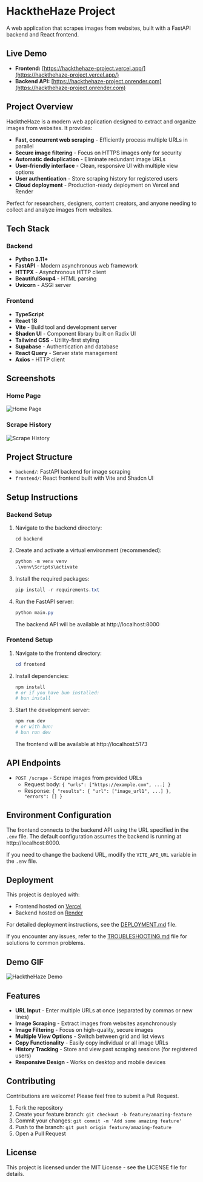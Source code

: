 # HacktheHaze Project
A web application that scrapes images from websites, built with a FastAPI backend and React frontend.

## Live Demo

- **Frontend:** [https://hackthehaze-project.vercel.app/](https://hackthehaze-project.vercel.app/)
- **Backend API:** [https://hackthehaze-project.onrender.com](https://hackthehaze-project.onrender.com)

## Project Overview

HacktheHaze is a modern web application designed to extract and organize images from websites. It provides:

- **Fast, concurrent web scraping** - Efficiently process multiple URLs in parallel
- **Secure image filtering** - Focus on HTTPS images only for security
- **Automatic deduplication** - Eliminate redundant image URLs
- **User-friendly interface** - Clean, responsive UI with multiple view options
- **User authentication** - Store scraping history for registered users
- **Cloud deployment** - Production-ready deployment on Vercel and Render

Perfect for researchers, designers, content creators, and anyone needing to collect and analyze images from websites.

## Tech Stack

### Backend
- **Python 3.11+**
- **FastAPI** - Modern asynchronous web framework
- **HTTPX** - Asynchronous HTTP client
- **BeautifulSoup4** - HTML parsing
- **Uvicorn** - ASGI server

### Frontend
- **TypeScript**
- **React 18**
- **Vite** - Build tool and development server
- **Shadcn UI** - Component library built on Radix UI
- **Tailwind CSS** - Utility-first styling
- **Supabase** - Authentication and database
- **React Query** - Server state management
- **Axios** - HTTP client

## Screenshots

### Home Page
![Home Page](https://raw.githubusercontent.com/er-anubhav/hackthehaze/main/screenshots/home-page.png)

### Scrape History
![Scrape History](https://raw.githubusercontent.com/er-anubhav/hackthehaze/main/screenshots/scrape-history.png)

## Project Structure

- `backend/`: FastAPI backend for image scraping
- `frontend/`: React frontend built with Vite and Shadcn UI

## Setup Instructions

### Backend Setup

1. Navigate to the backend directory:
   ```
   cd backend
   ```

2. Create and activate a virtual environment (recommended):
   ```powershell
   python -m venv venv
   .\venv\Scripts\activate
   ```

3. Install the required packages:
   ```powershell
   pip install -r requirements.txt
   ```

4. Run the FastAPI server:
   ```powershell
   python main.py
   ```

   The backend API will be available at http://localhost:8000

### Frontend Setup

1. Navigate to the frontend directory:
   ```powershell
   cd frontend
   ```

2. Install dependencies:
   ```powershell
   npm install
   # or if you have bun installed:
   # bun install
   ```

3. Start the development server:
   ```powershell
   npm run dev
   # or with bun:
   # bun run dev
   ```

   The frontend will be available at http://localhost:5173

## API Endpoints

- `POST /scrape` - Scrape images from provided URLs
  - Request body: `{ "urls": ["https://example.com", ...] }`
  - Response: `{ "results": { "url": ["image_url1", ...] }, "errors": [] }`

## Environment Configuration

The frontend connects to the backend API using the URL specified in the `.env` file.
The default configuration assumes the backend is running at http://localhost:8000.

If you need to change the backend URL, modify the `VITE_API_URL` variable in the `.env` file.

## Deployment

This project is deployed with:

- Frontend hosted on [Vercel](https://vercel.com)
- Backend hosted on [Render](https://render.com)

For detailed deployment instructions, see the [DEPLOYMENT.md](./DEPLOYMENT.md) file.

If you encounter any issues, refer to the [TROUBLESHOOTING.md](./TROUBLESHOOTING.md) file for solutions to common problems.

## Demo GIF

![HacktheHaze Demo](https://raw.githubusercontent.com/yourusername/hackthehaze/main/screenshots/demo.gif)
<!-- Replace with actual demo GIF once available -->

## Features

- **URL Input** - Enter multiple URLs at once (separated by commas or new lines)
- **Image Scraping** - Extract images from websites asynchronously
- **Image Filtering** - Focus on high-quality, secure images
- **Multiple View Options** - Switch between grid and list views
- **Copy Functionality** - Easily copy individual or all image URLs
- **History Tracking** - Store and view past scraping sessions (for registered users)
- **Responsive Design** - Works on desktop and mobile devices

## Contributing

Contributions are welcome! Please feel free to submit a Pull Request.

1. Fork the repository
2. Create your feature branch: `git checkout -b feature/amazing-feature`
3. Commit your changes: `git commit -m 'Add some amazing feature'`
4. Push to the branch: `git push origin feature/amazing-feature`
5. Open a Pull Request

## License

This project is licensed under the MIT License - see the LICENSE file for details.
